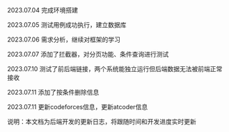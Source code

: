2023.07.04	完成环境搭建

2023.07.05	测试用例成功执行，建立数据库

2023.07.06	需求分析，继续对框架的学习

2023.07.07  添加了拦截器，对分页功能、条件查询进行测试

2023.07.10  测试了前后端链接，两个系统能独立运行但后端数据无法被前端正常接收

2023.07.11  添加了按条件删除信息

2023.07.11  更新codeforces信息，更新atcoder信息




说明：本文档为后端开发的更新日志，将跟随时间和开发进度实时更新